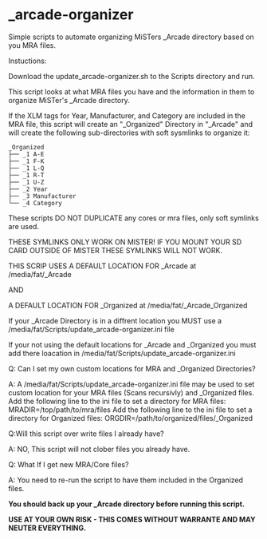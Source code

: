 # _arcade-organizer

Simple scripts to automate organizing MiSTers \_Arcade directory based on you MRA files.

Instuctions:

Download the update_arcade-organizer.sh to the Scripts directory and run.

This script looks at what MRA files you have and the information in them to organize MiSTer's \_Arcade directory. 

If the XLM tags for Year, Manufacturer, and Category are included in the MRA file, this script will create an "\_Organized" Directory in "\_Arcade" and will create the following sub-directories with soft sysmlinks to organize it:

```
_Organized
├── _1 A-E
├── _1 F-K
├── _1 L-Q
├── _1 R-T
├── _1 U-Z
├── _2 Year
├── _3 Manufacturer
└── _4 Category
```
These scripts DO NOT DUPLICATE any cores or mra files, only soft symlinks are used.

THESE SYMLINKS ONLY WORK ON MISTER! IF YOU MOUNT YOUR SD CARD OUTSIDE OF MISTER THESE SYMLINKS WILL NOT WORK.

THIS SCRIP USES A DEFAULT LOCATION FOR \_Arcade at /media/fat/\_Arcade

AND

A DEFAULT LOCATION FOR \_Organized at /media/fat/\_Arcade\_Organized

If your \_Arcade Directory is in a diffrent location you MUST use a /media/fat/Scripts/update_arcade-organizer.ini file 

If your not using the default locations for \_Arcade and \_Organized you must add there loacation in /media/fat/Scripts/update_arcade-organizer.ini 

Q: Can I set my own custom locations for MRA and \_Organized Directories?

A: A /media/fat/Scripts/update_arcade-organizer.ini file may be used to set custom location for your MRA files (Scans recursivly) and \_Organized files.
Add the following line to the ini file to set a directory for MRA files: MRADIR=/top/path/to/mra/files
Add the following line to the ini file to set a directory for Organized files: ORGDIR=/path/to/organized/files/\_Organized


Q:Will this script over write files I already have?

A: NO, This script will not clober files you already have.


Q: What If I get new MRA/Core files? 

A: You need to re-run the script to have them included in the Organized files.


**You should back up your \_Arcade directory before running this script.**

**USE AT YOUR OWN RISK - THIS COMES WITHOUT WARRANTE AND MAY NEUTER EVERYTHING.**
